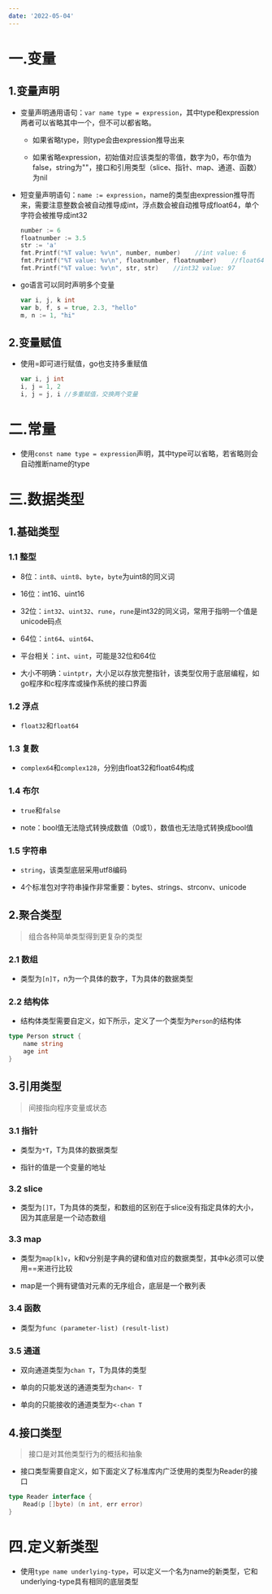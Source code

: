 ```yaml
---
date: '2022-05-04'
---
```


# 一.变量

## 1.变量声明

- 变量声明通用语句：`var name type = expression`，其中type和expression两者可以省略其中一个，但不可以都省略。
  
  - 如果省略type，则type会由expression推导出来
  
  - 如果省略expression，初始值对应该类型的零值，数字为0，布尔值为false，string为""，接口和引用类型（slice、指针、map、通道、函数）为nil

- 短变量声明语句：`name := expression`，name的类型由expression推导而来，需要注意整数会被自动推导成int，浮点数会被自动推导成float64，单个字符会被推导成int32
  
  ```go
  number := 6
  floatnumber := 3.5
  str := 'a'
  fmt.Printf("%T value: %v\n", number, number)    //int value: 6
  fmt.Printf("%T value: %v\n", floatnumber, floatnumber)    //float64 value: 3.5
  fmt.Printf("%T value: %v\n", str, str)    //int32 value: 97
  ```

- go语言可以同时声明多个变量
  
  ```go
  var i, j, k int
  var b, f, s = true, 2.3, "hello"
  m, n := 1, "hi"
  ```

## 2.变量赋值

- 使用=即可进行赋值，go也支持多重赋值
  
  ```go
  var i, j int
  i, j = 1, 2
  i, j = j, i //多重赋值，交换两个变量
  ```

# 二.常量

- 使用`const name type = expression`声明，其中type可以省略，若省略则会自动推断name的type

# 三.数据类型

## 1.基础类型

### 1.1 整型

- 8位：`int8`、`uint8`、`byte`，`byte`为uint8的同义词

- 16位：int16、uint16

- 32位：`int32`、`uint32`、`rune`，`rune`是int32的同义词，常用于指明一个值是unicode码点

- 64位：`int64`、`uint64`、

- 平台相关：`int`、`uint`，可能是32位和64位

- 大小不明确：`uintptr`，大小足以存放完整指针，该类型仅用于底层编程，如go程序和c程序库或操作系统的接口界面

### 1.2 浮点

- `float32`和`float64`

### 1.3 复数

- `complex64`和`complex128`，分别由float32和float64构成

### 1.4 布尔

- `true`和`false`

- note：bool值无法隐式转换成数值（0或1），数值也无法隐式转换成bool值

### 1.5 字符串

- `string`，该类型底层采用utf8编码

- 4个标准包对字符串操作非常重要：bytes、strings、strconv、unicode

## 2.聚合类型

> 组合各种简单类型得到更复杂的类型

### 2.1 数组

- 类型为`[n]T`，n为一个具体的数字，T为具体的数据类型

### 2.2 结构体

- 结构体类型需要自定义，如下所示，定义了一个类型为`Person`的结构体

```go
type Person struct {
    name string
    age int
}
```

## 3.引用类型

> 间接指向程序变量或状态

### 3.1 指针

- 类型为`*T`，T为具体的数据类型

- 指针的值是一个变量的地址

### 3.2 slice

- 类型为`[]T`，T为具体的类型，和数组的区别在于slice没有指定具体的大小，因为其底层是一个动态数组

### 3.3 map

- 类型为`map[k]v`，k和v分别是字典的键和值对应的数据类型，其中k必须可以使用==来进行比较

- map是一个拥有键值对元素的无序组合，底层是一个散列表

### 3.4 函数

- 类型为`func (parameter-list) (result-list)`

### 3.5 通道

- 双向通道类型为`chan T`，T为具体的类型

- 单向的只能发送的通道类型为`chan<- T`

- 单向的只能接收的通道类型为`<-chan T`

## 4.接口类型

> 接口是对其他类型行为的概括和抽象

- 接口类型需要自定义，如下面定义了标准库内广泛使用的类型为Reader的接口

```go
type Reader interface {
    Read(p []byte) (n int, err error)
}
```

# 四.定义新类型

- 使用`type name underlying-type`，可以定义一个名为name的新类型，它和underlying-type具有相同的底层类型

